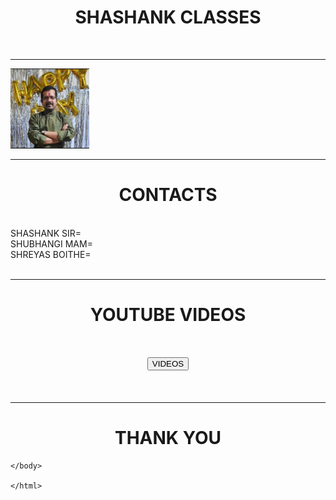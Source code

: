 
<html>

<head> 
<title> SHASHANK CLASSES</title>
  </head>
    <body>
      
<html>

<head> 
<title> the test website</title>
    </head>
    <body>
        <h1 align="CENTER">SHASHANK CLASSES</h1>
        <br><hr>
      <img width="25%" src="SHANK.JPG"></img>
        <br><hr>
        <h1 align="CENTER">CONTACTS</h1><br>
        SHASHANK SIR=<br>
        SHUBHANGI MAM=<br>
        SHREYAS BOITHE=<br>
        <br><hr>
        <h1 align="MIDDLE">YOUTUBE VIDEOS</h1>
        <h1 align="CENTER"><a href="https://www.youtube.com/" target="_BLANK"> <button>VIDEOS</button></a></h1><br><hr>
        <h1 align="CENTER">THANK YOU</h1>








    </body>

    </html>

  <html>

  </html>
